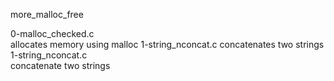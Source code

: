 more_malloc_free

0-malloc_checked.c  
allocates memory using malloc
1-string_nconcat.c
  concatenates two strings
1-string_nconcat.c  
concatenate two strings
